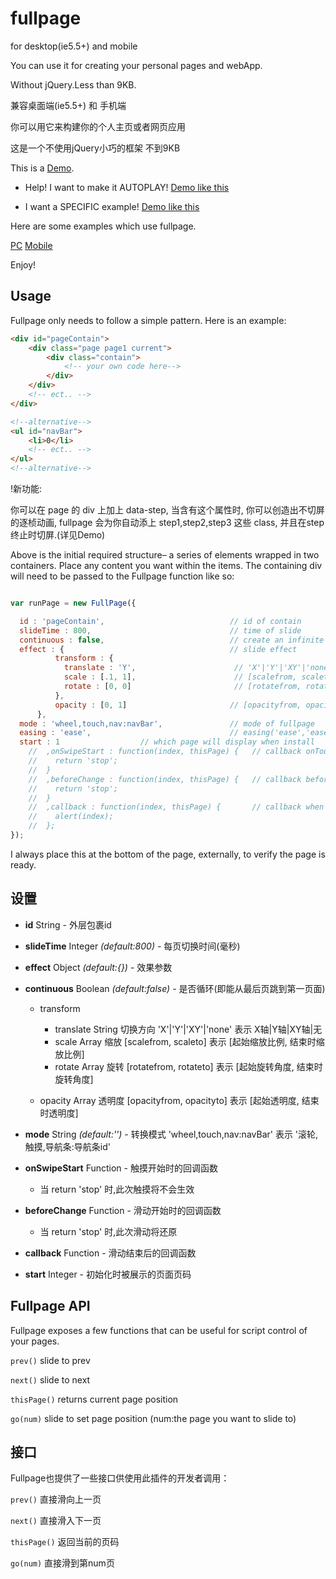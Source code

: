 fullpage
========

for desktop(ie5.5+) and mobile

You can use it for creating your personal pages and webApp.

Without jQuery.Less than 9KB.

兼容桌面端(ie5.5+) 和 手机端

你可以用它来构建你的个人主页或者网页应用

这是一个不使用jQuery小巧的框架 不到9KB


This is a [Demo](http://1.fullpagechris.sinaapp.com/fullpage.html).

  - Help! I want to make it AUTOPLAY! [Demo like this](http://1.fullpagechris.sinaapp.com/autoPlay.html)

  - I want a SPECIFIC example! [Demo like this](http://1.fullpagechris.sinaapp.com/index.html)

Here are some examples which use fullpage.

[PC](http://henan.qq.com/zt/2014/loveHenan/index.htm)
[Mobile](http://henan.qq.com/zt/2014/loveHenan/index-mob.htm)

Enjoy!

## Usage
Fullpage only needs to follow a simple pattern. Here is an example:

``` html
<div id="pageContain">	
	<div class="page page1 current">
		<div class="contain">
			<!-- your own code here-->
		</div>
	</div>
    <!-- ect.. -->
</div>

<!--alternative-->
<ul id="navBar">
	<li>0</li>
	<!-- ect.. -->
</ul>
<!--alternative-->
```

!新功能: 

你可以在 page 的 div 上加上 data-step, 当含有这个属性时, 你可以创造出不切屏的逐桢动画,
fullpage 会为你自动添上 step1,step2,step3 这些 class, 并且在step终止时切屏.(详见Demo)

Above is the initial required structure– a series of elements wrapped in two containers. Place any content you want within the items. The containing div will need to be passed to the Fullpage function like so:

``` js

var runPage = new FullPage({

  id : 'pageContain',                            // id of contain
  slideTime : 800,                               // time of slide
  continuous : false,                            // create an infinite feel with no endpoints
  effect : {                                     // slide effect
          transform : {
            translate : 'Y',                      // 'X'|'Y'|'XY'|'none'
            scale : [.1, 1],                      // [scalefrom, scaleto]
            rotate : [0, 0]                       // [rotatefrom, rotateto]
          },
          opacity : [0, 1]                       // [opacityfrom, opacityto]
      },                           
  mode : 'wheel,touch,nav:navBar',               // mode of fullpage
  easing : 'ease',                               // easing('ease','ease-in','ease-in-out' or use cubic-bezier like [.33, 1.81, 1, 1];
  start : 1					 // which page will display when install
    //  ,onSwipeStart : function(index, thisPage) {   // callback onTouchStart
    //    return 'stop';
    //  }
    //  ,beforeChange : function(index, thisPage) {   // callback before pageChange
    //    return 'stop';
    //  }
    //  ,callback : function(index, thisPage) {       // callback when pageChange
    //    alert(index);
    //  };
});

```

I always place this at the bottom of the page, externally, to verify the page is ready.

## 设置

- **id** String - 外层包裹id

- **slideTime** Integer *(default:800)* - 每页切换时间(毫秒)

- **effect** Object *(default:{})* - 效果参数

- **continuous** Boolean *(default:false)* - 是否循环(即能从最后页跳到第一页面)

  - transform

    - translate String 切换方向 'X'|'Y'|'XY'|'none'      表示 X轴|Y轴|XY轴|无
    - scale     Array  缩放     [scalefrom, scaleto]     表示 [起始缩放比例, 结束时缩放比例]  
    - rotate    Array  旋转     [rotatefrom, rotateto]   表示 [起始旋转角度, 结束时旋转角度]

  - opacity     Array  透明度   [opacityfrom, opacityto] 表示 [起始透明度, 结束时透明度]

- **mode** String *(default:'')* - 转换模式 'wheel,touch,nav:navBar' 表示 '滚轮,触摸,导航条:导航条id'

- **onSwipeStart** Function - 触摸开始时的回调函数
  - 当 return 'stop' 时,此次触摸将不会生效

- **beforeChange** Function - 滑动开始时的回调函数
  - 当 return 'stop' 时,此次滑动将还原

- **callback** Function - 滑动结束后的回调函数
- **start** Integer - 初始化时被展示的页面页码

## Fullpage API

Fullpage exposes a few functions that can be useful for script control of your pages.

`prev()` slide to prev

`next()` slide to next

`thisPage()` returns current page position

`go(num)` slide to set page position (num:the page you want to slide to)

## 接口

Fullpage也提供了一些接口供使用此插件的开发者调用：

`prev()`  直接滑向上一页

`next()`  直接滑入下一页

`thisPage()` 返回当前的页码

`go(num)` 直接滑到第num页
